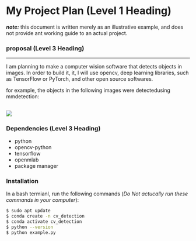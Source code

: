 # My Project Plan (Level 1 Heading)
***note:*** this document is written merely as an illustrative example, and does not provide ant working guide to an actual project. 

### proposal (Level 3 Heading) 
---
I am planning to make a computer wision software that detects objects in images.
In order to build it, it, I will use opencv, deep learning libraries, such as TensorFlow
or PyTorch, and other open source softwares.

for example, the objects in the following images were detectedusing mmdetection:

![](https://user-images.githubusercontent.com/12907710/137271636-56ba1cd2-b110-4812-8221-b4c120320aa9.png)
---
### Dependencies (Level 3 Heading) 
- python
- opencv-python
- tensorflow
- openmlab
- package manager 

### Installation
In a bash termianl, run the following commands (*Do Not actucally run these commands in your computer*):
```sh
$ sudo apt update
$ conda create -n cv_detection
$ conda activate cv_detection
$ python --version
$ python example.py
```
